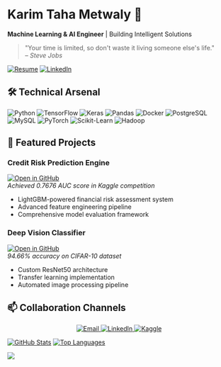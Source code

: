 # Karim Taha Metwaly 🤖
**Machine Learning & AI Engineer** | Building Intelligent Solutions

> "Your time is limited, so don't waste it living someone else's life."  
> *– Steve Jobs*

[![Resume](https://img.shields.io/badge/📄-Download_Resume-green?style=for-the-badge)](https://github.com/KarimTahaM/KarimTahaM/blob/ffa504602c628679550bb558f31f35dee47a44e9/Resume/Karim.pdf)
[![LinkedIn](https://img.shields.io/badge/LinkedIn-Connect-%230A66C2?style=for-the-badge&logo=linkedin)](https://linkedin.com/in/karimtaha0)

## 🛠️ Technical Arsenal

<p align="left">
  <img src="https://img.shields.io/badge/Python-3776AB?style=flat-square&logo=python&logoColor=white" alt="Python">
  <img src="https://img.shields.io/badge/TensorFlow-FF6F00?style=flat-square&logo=tensorflow&logoColor=white" alt="TensorFlow">
  <img src="https://img.shields.io/badge/Keras-D00000?style=flat-square&logo=keras&logoColor=white" alt="Keras">
  <img src="https://img.shields.io/badge/Pandas-150458?style=flat-square&logo=pandas&logoColor=white" alt="Pandas">
  <img src="https://img.shields.io/badge/Docker-2496ED?style=flat-square&logo=docker&logoColor=white" alt="Docker">
  <img src="https://img.shields.io/badge/PostgreSQL-4169E1?style=flat-square&logo=postgresql&logoColor=white" alt="PostgreSQL">
  <img src="https://img.shields.io/badge/MySQL-4479A1?style=flat-square&logo=mysql&logoColor=white" alt="MySQL">
  <img src="https://img.shields.io/badge/PyTorch-EE4C2C?style=flat-square&logo=pytorch&logoColor=white" alt="PyTorch">
  <img src="https://img.shields.io/badge/Scikit_Learn-F7931E?style=flat-square&logo=scikitlearn&logoColor=white" alt="Scikit-Learn">
  <img src="https://img.shields.io/badge/Hadoop-66CCFF?style=flat-square&logo=apachehadoop&logoColor=black" alt="Hadoop">
</p>

## 🚀 Featured Projects

### Credit Risk Prediction Engine
[![Open in GitHub](https://img.shields.io/badge/🔍-Code_Deep_Dive-black?style=for-the-badge)](https://github.com/yourusername/credit-risk-prediction)  
*Achieved 0.7676 AUC score in Kaggle competition*
- LightGBM-powered financial risk assessment system
- Advanced feature engineering pipeline
- Comprehensive model evaluation framework

### Deep Vision Classifier
[![Open in GitHub](https://img.shields.io/badge/👁️-View_Implementation-blueviolet?style=for-the-badge)](https://github.com/yourusername/resnet-cifar10)  
*94.66% accuracy on CIFAR-10 dataset*
- Custom ResNet50 architecture
- Transfer learning implementation
- Automated image processing pipeline

## 📫 Collaboration Channels
<p align="center">
  <a href="mailto:kareemtaha012@gmail.com">
    <img src="https://img.shields.io/badge/Email-%23EA4335.svg?style=plastic&logo=gmail&logoColor=white" alt="Email">
  </a>
  <a href="https://linkedin.com/in/karimtaha0">
    <img src="https://img.shields.io/badge/LinkedIn-%230A66C2.svg?style=plastic&logo=linkedin&logoColor=white" alt="LinkedIn">
  </a>
  <a href="https://kaggle.com/karimtaha0">
    <img src="https://img.shields.io/badge/Kaggle-%2320BEFF.svg?style=plastic&logo=kaggle&logoColor=white" alt="Kaggle">
  </a>
</p>

<!-- GitHub Stats Section -->
[![GitHub Stats](https://github-readme-stats.vercel.app/api?username=yourusername&show_icons=true&theme=vision-friendly-dark)](https://github.com/KarimTahaM)
[![Top Languages](https://github-readme-stats.vercel.app/api/top-langs/?username=yourusername&layout=compact&theme=vision-friendly-dark)](https://github.com/KarimTahaM)

<!-- Visitor Counter -->
![](https://komarev.com/ghpvc/?username=yourusername&color=blue&label=PROFILE+VIEWS)
